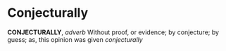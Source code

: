 # Conjecturally

**CONJECTURALLY**, _adverb_ Without proof, or evidence; by conjecture; by guess; as, this opinion was given _conjecturally_